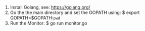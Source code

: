 1. Install Golang, see:
https://golang.org/
2. Go the the main directory and set the GOPATH using:
$ export GOPATH=$GOPATH:`pwd`
3. Run the Monitor:
$ go run monitor.go